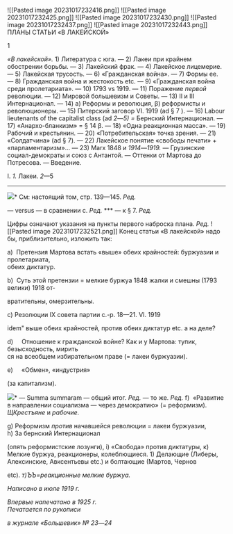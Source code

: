![[Pasted image 20231017232416.png]]
![[Pasted image 20231017232425.png]]
![[Pasted image 20231017232430.png]]
![[Pasted image 20231017232437.png]]
![[Pasted image 20231017232443.png]]
ПЛАНЫ СТАТЬИ «В ЛАКЕЙСКОЙ»

1

_«В лакейской»._ 1) Литература с юга. — 2) Лакеи при крайнем обострении борьбы. — 3) Лакейский фрак. — 4) Лакейское лицемерие. — 5) Лакейская трусость. — 6) «Граж­данская война». — 7) Формы ее. — 8) Гражданская война и жестокость etc. — 9) «Гра­жданская война среди пролетариата». — 10) 1793 vs 1919. — 11) Поражение _первой_ революции. — 12) Мировой большевизм и Советы. — 13) II и III Интернационал. — 14) а) Реформы и революция, β) реформисты и революционеры. — 15) Питерский заговор VI. 1919 (ad § 7 ). — 16) Labour lieutenants of the capitalist class (ad _2_—_5) =_ Бернский Интернационал. — 17) «Анархо-бланкизм» = § 14 β. — 18) «Одна реакционная масса». — 19) Рабочий и крестьянин. — 20) «Потребительская» точка зрения. — 21) «Солдат­чина» (ad § 7). — 22) Лакейское понятие «свободы печати» + «парламентаризм»... — 23) Marx 1848 и _1914_—_1919._ — Грузинские социал-демократы и союз с Антантой. — Оттенки от Мартова до Потресова. —
Введение.

I. _1._ Лакеи. _2_—5

  

****

  

![](file:///C:/Users/bot32/AppData/Local/Temp/msohtmlclip1/01/clip_image001.png)* См: настоящий том, стр. 139—145. _Ред._

— versus — в сравнении с. _Ред._ *** — к § 7. _Ред._

Цифры означают указания на пункты первого наброска плана. _Ред._
![[Pasted image 20231017232521.png]]
Конец статьи «В лакейской» надо бы, приблизительно, изложить так:

a)  Претензия Мартова встать «выше» обеих крайностей: буржуазии и пролетариата,  
обеих диктатур.

b)  Суть этой претензии = мелкие буржуа 1848 жалки и смешны (1793 велики) 1918 от-

вратительны, омерзительны.

c) Резолюции IX совета партии с.-р. 18—21. VI. 1919

idem" выше обеих крайностей, против обеих диктатур etc. a на деле?

d)     Отношение к гражданской войне? Как и у Мартова: тупик, безысходность, мирить­  
ся на всеобщем избирательном праве (= лакеи буржуазии).

e)     «Обмен», «индустрия»

(за капитализм).

![](file:///C:/Users/bot32/AppData/Local/Temp/msohtmlclip1/01/clip_image001.png)* — Summa summaram — общий итог. _Ред._ — то же. _Ред._
f)  «Развитие в направлении социализма — через демократию» (= реформизм).  
_ЩКрестъяне_ и _рабочие._

g) Реформизм _против_ начавшейся революции = лакеи буржуазии,  
h) За бернский Интернационал

(опять реформистские лозунги), i) «Свобода» против диктатуры, к) Мелкие буржуа, реакционеры, колеблющиеся. 1) Делающие (Либеры, Алексинские, Авксентьевы etc.) и болтающие (Мартов, Чернов

etc). _т)ЪЪ=реакционные мелкие буржуа._

_Написано в июле 1919 г._

_Впервые напечатано в 1925 г.                                                              Печатается по рукописи_

_в журнале «Большевик» № 23_—_24_

